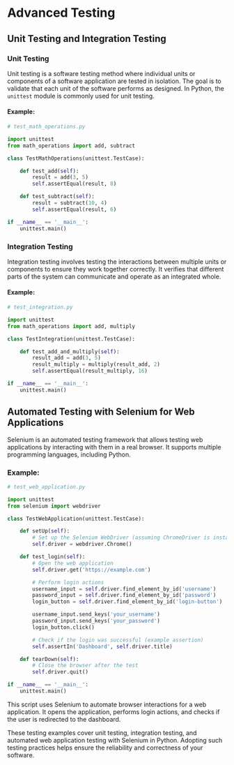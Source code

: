 # Advanced Testing

## Unit Testing and Integration Testing

### Unit Testing

Unit testing is a software testing method where individual units or components of a software application are tested in isolation. The goal is to validate that each unit of the software performs as designed. In Python, the `unittest` module is commonly used for unit testing.

#### Example:

```python
# test_math_operations.py

import unittest
from math_operations import add, subtract

class TestMathOperations(unittest.TestCase):

    def test_add(self):
        result = add(3, 5)
        self.assertEqual(result, 8)

    def test_subtract(self):
        result = subtract(10, 4)
        self.assertEqual(result, 6)

if __name__ == '__main__':
    unittest.main()
```

### Integration Testing

Integration testing involves testing the interactions between multiple units or components to ensure they work together correctly. It verifies that different parts of the system can communicate and operate as an integrated whole.

#### Example:

```python
# test_integration.py

import unittest
from math_operations import add, multiply

class TestIntegration(unittest.TestCase):

    def test_add_and_multiply(self):
        result_add = add(3, 5)
        result_multiply = multiply(result_add, 2)
        self.assertEqual(result_multiply, 16)

if __name__ == '__main__':
    unittest.main()
```

## Automated Testing with Selenium for Web Applications

Selenium is an automated testing framework that allows testing web applications by interacting with them in a real browser. It supports multiple programming languages, including Python.

### Example:

```python
# test_web_application.py

import unittest
from selenium import webdriver

class TestWebApplication(unittest.TestCase):

    def setUp(self):
        # Set up the Selenium WebDriver (assuming ChromeDriver is installed)
        self.driver = webdriver.Chrome()

    def test_login(self):
        # Open the web application
        self.driver.get('https://example.com')

        # Perform login actions
        username_input = self.driver.find_element_by_id('username')
        password_input = self.driver.find_element_by_id('password')
        login_button = self.driver.find_element_by_id('login-button')

        username_input.send_keys('your_username')
        password_input.send_keys('your_password')
        login_button.click()

        # Check if the login was successful (example assertion)
        self.assertIn('Dashboard', self.driver.title)

    def tearDown(self):
        # Close the browser after the test
        self.driver.quit()

if __name__ == '__main__':
    unittest.main()
```

This script uses Selenium to automate browser interactions for a web application. It opens the application, performs login actions, and checks if the user is redirected to the dashboard.

These testing examples cover unit testing, integration testing, and automated web application testing with Selenium in Python. Adopting such testing practices helps ensure the reliability and correctness of your software.